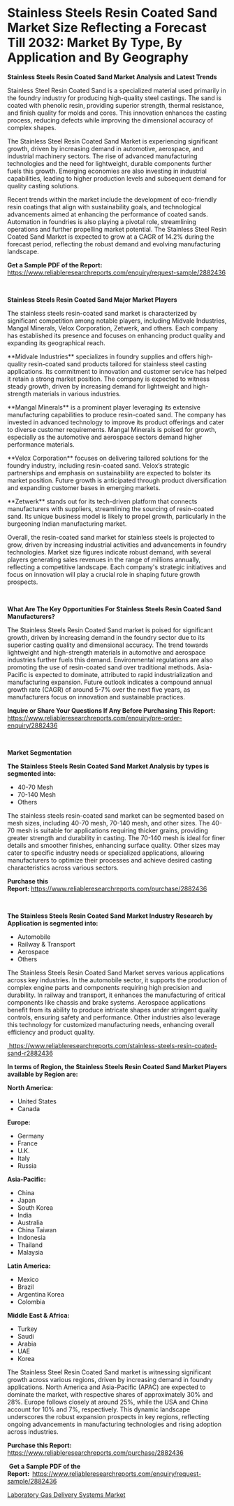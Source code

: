 <p><h1>Stainless Steels Resin Coated Sand Market Size Reflecting a Forecast Till 2032: Market By Type, By Application and By Geography</h1></p><p><strong>Stainless Steels Resin Coated Sand Market Analysis and Latest Trends</strong></p>
<p><p>Stainless Steel Resin Coated Sand is a specialized material used primarily in the foundry industry for producing high-quality steel castings. The sand is coated with phenolic resin, providing superior strength, thermal resistance, and finish quality for molds and cores. This innovation enhances the casting process, reducing defects while improving the dimensional accuracy of complex shapes.</p><p>The Stainless Steel Resin Coated Sand Market is experiencing significant growth, driven by increasing demand in automotive, aerospace, and industrial machinery sectors. The rise of advanced manufacturing technologies and the need for lightweight, durable components further fuels this growth. Emerging economies are also investing in industrial capabilities, leading to higher production levels and subsequent demand for quality casting solutions.</p><p>Recent trends within the market include the development of eco-friendly resin coatings that align with sustainability goals, and technological advancements aimed at enhancing the performance of coated sands. Automation in foundries is also playing a pivotal role, streamlining operations and further propelling market potential. The Stainless Steel Resin Coated Sand Market is expected to grow at a CAGR of 14.2% during the forecast period, reflecting the robust demand and evolving manufacturing landscape.</p></p>
<p><strong>Get a Sample PDF of the Report:&nbsp;</strong> <a href="https://www.reliableresearchreports.com/enquiry/request-sample/2882436?utm_campaign=3315&utm_medium=2&utm_source=Github&utm_content=ia&utm_term=13032025&utm_id=stainless-steels-resin-coated-sand">https://www.reliableresearchreports.com/enquiry/request-sample/2882436</a></p>
<p>&nbsp;</p>
<p><strong>Stainless Steels Resin Coated Sand Major Market Players</strong></p>
<p><p>The stainless steels resin-coated sand market is characterized by significant competition among notable players, including Midvale Industries, Mangal Minerals, Velox Corporation, Zetwerk, and others. Each company has established its presence and focuses on enhancing product quality and expanding its geographical reach.</p><p>**Midvale Industries** specializes in foundry supplies and offers high-quality resin-coated sand products tailored for stainless steel casting applications. Its commitment to innovation and customer service has helped it retain a strong market position. The company is expected to witness steady growth, driven by increasing demand for lightweight and high-strength materials in various industries.</p><p>**Mangal Minerals** is a prominent player leveraging its extensive manufacturing capabilities to produce resin-coated sand. The company has invested in advanced technology to improve its product offerings and cater to diverse customer requirements. Mangal Minerals is poised for growth, especially as the automotive and aerospace sectors demand higher performance materials.</p><p>**Velox Corporation** focuses on delivering tailored solutions for the foundry industry, including resin-coated sand. Velox’s strategic partnerships and emphasis on sustainability are expected to bolster its market position. Future growth is anticipated through product diversification and expanding customer bases in emerging markets.</p><p>**Zetwerk** stands out for its tech-driven platform that connects manufacturers with suppliers, streamlining the sourcing of resin-coated sand. Its unique business model is likely to propel growth, particularly in the burgeoning Indian manufacturing market.</p><p>Overall, the resin-coated sand market for stainless steels is projected to grow, driven by increasing industrial activities and advancements in foundry technologies. Market size figures indicate robust demand, with several players generating sales revenues in the range of millions annually, reflecting a competitive landscape. Each company's strategic initiatives and focus on innovation will play a crucial role in shaping future growth prospects.</p></p>
<p>&nbsp;</p>
<p><strong>What Are The Key Opportunities For Stainless Steels Resin Coated Sand Manufacturers?</strong></p>
<p><p>The Stainless Steels Resin Coated Sand market is poised for significant growth, driven by increasing demand in the foundry sector due to its superior casting quality and dimensional accuracy. The trend towards lightweight and high-strength materials in automotive and aerospace industries further fuels this demand. Environmental regulations are also promoting the use of resin-coated sand over traditional methods. Asia-Pacific is expected to dominate, attributed to rapid industrialization and manufacturing expansion. Future outlook indicates a compound annual growth rate (CAGR) of around 5-7% over the next five years, as manufacturers focus on innovation and sustainable practices.</p></p>
<p><strong>Inquire or Share Your Questions If Any Before Purchasing This Report:</strong> <a href="https://www.reliableresearchreports.com/enquiry/pre-order-enquiry/2882436?utm_campaign=3315&utm_medium=2&utm_source=Github&utm_content=ia&utm_term=13032025&utm_id=stainless-steels-resin-coated-sand">https://www.reliableresearchreports.com/enquiry/pre-order-enquiry/2882436</a></p>
<p>&nbsp;</p>
<p><strong>Market Segmentation</strong></p>
<p><strong>The Stainless Steels Resin Coated Sand Market Analysis by types is segmented into:</strong></p>
<p><ul><li>40-70 Mesh</li><li>70-140 Mesh</li><li>Others</li></ul></p>
<p><p>The stainless steels resin-coated sand market can be segmented based on mesh sizes, including 40-70 mesh, 70-140 mesh, and other sizes. The 40-70 mesh is suitable for applications requiring thicker grains, providing greater strength and durability in casting. The 70-140 mesh is ideal for finer details and smoother finishes, enhancing surface quality. Other sizes may cater to specific industry needs or specialized applications, allowing manufacturers to optimize their processes and achieve desired casting characteristics across various sectors.</p></p>
<p><strong>Purchase this Report:&nbsp;</strong><a href="https://www.reliableresearchreports.com/purchase/2882436?utm_campaign=3315&utm_medium=2&utm_source=Github&utm_content=ia&utm_term=13032025&utm_id=stainless-steels-resin-coated-sand">https://www.reliableresearchreports.com/purchase/2882436</a></p>
<p>&nbsp;</p>
<p><strong>The Stainless Steels Resin Coated Sand Market Industry Research by Application is segmented into:</strong></p>
<p><ul><li>Automobile</li><li>Railway & Transport</li><li>Aerospace</li><li>Others</li></ul></p>
<p><p>The Stainless Steels Resin Coated Sand Market serves various applications across key industries. In the automobile sector, it supports the production of complex engine parts and components requiring high precision and durability. In railway and transport, it enhances the manufacturing of critical components like chassis and brake systems. Aerospace applications benefit from its ability to produce intricate shapes under stringent quality controls, ensuring safety and performance. Other industries also leverage this technology for customized manufacturing needs, enhancing overall efficiency and product quality.</p></p>
<p><a href="https://www.reliableresearchreports.com/stainless-steels-resin-coated-sand-r2882436?utm_campaign=3315&utm_medium=2&utm_source=Github&utm_content=ia&utm_term=13032025&utm_id=stainless-steels-resin-coated-sand">&nbsp;https://www.reliableresearchreports.com/stainless-steels-resin-coated-sand-r2882436</a></p>
<p><strong>In terms of Region, the Stainless Steels Resin Coated Sand Market Players available by Region are:</strong></p>
<p>
    <p> <strong> North America: </strong>
        <ul>
            <li>United States</li>
            <li>Canada</li>
        </ul>
        </p> 
    <p> <strong> Europe: </strong>
        <ul>
            <li>Germany</li>
            <li>France</li>
            <li>U.K.</li>
            <li>Italy</li>
            <li>Russia</li>
        </ul>
        </p> 
    <p> <strong> Asia-Pacific: </strong>
        <ul>
            <li>China</li>
            <li>Japan</li>
            <li>South Korea</li>
            <li>India</li>
            <li>Australia</li>
            <li>China Taiwan</li>
            <li>Indonesia</li>
            <li>Thailand</li>
            <li>Malaysia</li>
        </ul>
        </p> 
    <p> <strong> Latin America: </strong>
        <ul>
            <li>Mexico</li>
            <li>Brazil</li>
            <li>Argentina Korea</li>
            <li>Colombia</li>
        </ul>
        </p> 
    <p> <strong> Middle East & Africa: </strong>
        <ul>
            <li>Turkey</li>
            <li>Saudi</li>
            <li>Arabia</li>
            <li>UAE</li>
            <li>Korea</li>
        </ul>
    </p>
    </p>
<p><p>The Stainless Steel Resin Coated Sand market is witnessing significant growth across various regions, driven by increasing demand in foundry applications. North America and Asia-Pacific (APAC) are expected to dominate the market, with respective shares of approximately 30% and 28%. Europe follows closely at around 25%, while the USA and China account for 10% and 7%, respectively. This dynamic landscape underscores the robust expansion prospects in key regions, reflecting ongoing advancements in manufacturing technologies and rising adoption across industries.</p></p>
<p><strong>Purchase this Report: </strong><a href="https://www.reliableresearchreports.com/purchase/2882436?utm_campaign=3315&utm_medium=2&utm_source=Github&utm_content=ia&utm_term=13032025&utm_id=stainless-steels-resin-coated-sand">https://www.reliableresearchreports.com/purchase/2882436</a></p>
<p>&nbsp;<strong>Get a Sample PDF of the Report:&nbsp;&nbsp;</strong><a href="https://www.reliableresearchreports.com/enquiry/request-sample/2882436?utm_campaign=3315&utm_medium=2&utm_source=Github&utm_content=ia&utm_term=13032025&utm_id=stainless-steels-resin-coated-sand">https://www.reliableresearchreports.com/enquiry/request-sample/2882436</a></p>
<p><strong></strong></p>
<p><p><a href="https://github.com/voigttyagi/Market-Research-Report-List-1/blob/main/laboratory-gas-delivery-systems-market.md?utm_campaign=3315&utm_medium=2&utm_source=Github&utm_content=ia&utm_term=13032025&utm_id=stainless-steels-resin-coated-sand">Laboratory Gas Delivery Systems Market</a></p></p>